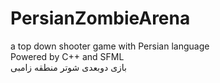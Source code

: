 # PersianZombieArena
a top down shooter game with Persian language  
Powered by C++ and SFML  
بازی دوبعدی شوتر منطقه زامبی
